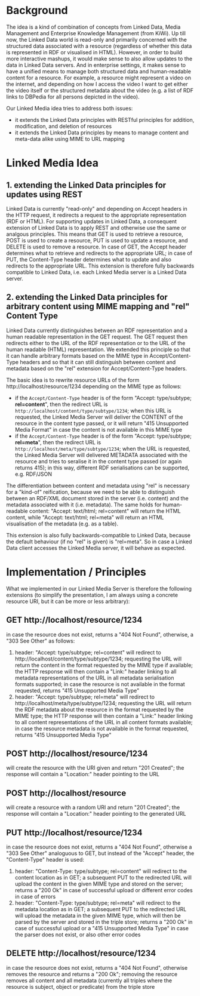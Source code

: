 # Background #


The idea is a kind of combination of concepts from Linked Data, Media Management and Enterprise Knowledge Management (from KiWi). Up till now, the Linked Data world is read-only and primarily concerned with the structured data associated with a resource (regardless of whether this data is represented in RDF or visualised in HTML). However, in order to build more interactive mashups, it would make sense to also allow updates to the data in Linked Data servers. And in enterprise settings, it makes sense to have a unified means to manage both structured data and human-readable content for a resource. For example, a resource might represent a video on the internet, and depending on how I access the video I want to get either the video itself or the structured metadata about the video (e.g. a list of RDF links to DBPedia for all persons depicted in the video).

Our Linked Media idea tries to address both issues:
  * it extends the Linked Data principles with RESTful principles for addition, modification, and deletion of resources
  * it extends the Linked Data principles by means to manage content and meta-data alike using MIME to URL mapping


# Linked Media Idea #

## 1. extending the Linked Data principles for updates using REST ##

Linked Data is currently "read-only" and depending on Accept headers in the HTTP request, it redirects a request to the appropriate representation (RDF or HTML). For supporting updates in Linked Data, a consequent extension of Linked Data is to apply REST and otherwise use the same or analgous principles. This means that GET is used to retrieve a resource, POST is used to create a resource, PUT is used to update a resource, and DELETE is used to remove a resource. In case of GET, the Accept header determines what to retrieve and redirects to the appropriate URL; in case of PUT, the Content-Type header determines what to update and also redirects to the appropriate URL. This extension is therefore fully backwards compatible to Linked Data, i.e. each Linked Media server is a Linked Data server.

## 2. extending the Linked Data principles for arbitrary content using MIME mapping and "rel" Content Type ##

Linked Data currently distinguishes between an RDF representation and a human readable representation in the GET request. The GET request then redirects either to the URL of the RDF representation or to the URL of the human readable (HTML) representation. We extended this principle so that it can handle arbitrary formats based on the MIME type in Accept/Content-Type headers and so that it can still distinguish between content and metadata based on the "rel" extension for Accept/Content-Type headers.

The basic idea is to rewrite resource URLs of the form http://localhost/resource/1234 depending on the MIME type as follows:
  * if the `Accept/Content-Type` header is of the form "Accept: type/subtype; **rel=content**", then the redirect URL is `http://localhost/content/type/subtype/1234`; when this URL is requested, the Linked Media Server will deliver the CONTENT of the resource in the content type passed, or it will return "415 Unsupported Media Format" in case the content is not available in this MIME type
  * if the `Accept/Content-Type` header is of the form "Accept: type/subtype; **rel=meta**", then the redirect URL is `http://localhost/meta/type/subtype/1234`; when the URL is requested, the Linked Media Server will delivered METADATA associated with the resource and tries to seralise it in the content type passed (or again returns 415); in this way, different RDF serialisations can be supported, e.g. RDF/JSON

The differentiation between content and metadata using "rel" is necessary for a "kind-of" reification, because we need to be able to distinguish between an RDF/XML document stored in the server (i.e. content) and the metadata associated with it (i.e. metadata). The same holds for human-readable content: "Accept: text/html; rel=content" will return the HTML content, while "Accept: text/html; rel=meta" will return an HTML visualisation of the metadata (e.g. as a table).

This extension is also fully backwards-compatible to Linked Data, because the default behaviour (if no "rel" is given) is "rel=meta". So in case a Linked Data client accesses the Linked Media server, it will behave as expected.




# Implementation / Principles #

What we implemented in our Linked Media Server is therefore the following extensions (to simplify the presentation, I am always using a concrete resource URI, but it can be more or less arbitrary):

## GET http://localhost/resource/1234 ##

in case the resource does not exist, returns a "404 Not Found", otherwise, a "303 See Other" as follows:
  1. header: "Accept: type/subtype; rel=content" will redirect to http://localhost/content/type/subtype/1234; requesting the URL will return the content in the format requested by the MIME type if available; the HTTP response will then contain a "Link:" header linking to all metadata representations of the URL in all metadata serialisation formats supported; in case the resource is not available in the format requested, returns "415 Unsupported Media Type"
  1. header: "Accept: type/subtype; rel=meta" will redirect to http://localhost/meta/type/subtype/1234; requesting the URL will return the RDF metadata about the resource in the format requested by the MIME type; the HTTP response will then contain a "Link:" header linking to all content representations of the URL in all content formats available; in case the resource metadata is not available in the format requested, returns "415 Unsupported Media Type"

## POST http://localhost/resource/1234 ##

will create the resource with the URI given and return "201 Created"; the response will contain a "Location:" header pointing to the URL

## POST http://localhost/resource ##

will create a resource with a random URI and return "201 Created"; the response will contain a "Location:" header pointing to the generated URL

## PUT http://localhost/resource/1234 ##

in case the resource does not exist, returns a "404 Not Found", otherwise a "303 See Other" analoguous to GET, but instead of the "Accept" header, the "Content-Type" header is used:
  1. header: "Content-Type: type/subtype; rel=content" will redirect to the content location as in GET; a subsequent PUT to the redirected URL will upload the content in the given MIME type and stored on the server; returns a "200 Ok" in case of successful upload or different error codes in case of errors
  1. header:  "Content-Type: type/subtype; rel=meta" will redirect to the metadata location as in GET; a subsequent PUT to the redirected URL will upload the metadata in the given MIME type, which will then be parsed by the server and stored in the triple store; returns a "200 Ok" in case of successful upload or a "415 Unsupported Media Type" in case the parser does not exist, or also other error codes

## DELETE http://localhost/resource/1234 ##

in case the resource does not exist, returns a "404 Not Found", otherwise removes the resource and returns a "200 Ok"; removing the resource removes all content and all metadata (currently all triples where the resource is subject, object or predicate) from the triple store
